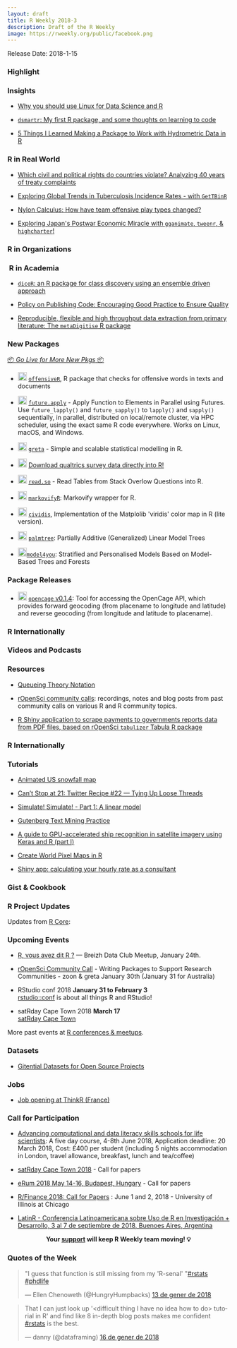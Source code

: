 ```yaml
---
layout: draft
title: R Weekly 2018-3
description: Draft of the R Weekly
image: https://rweekly.org/public/facebook.png
---
```


Release Date: 2018-1-15

###  Highlight



### Insights

+ [Why you should use Linux for Data Science and R](https://pat-s.github.io/post/windows_vs_linux/)

+ [`dsmartr`: My first R package, and some thoughts on learning to code](https://obrl-soil.github.io/dsmartr-announcement/)

+ [5 Things I Learned Making a Package to Work with Hydrometric Data in R](https://ropensci.org/blog/2018/01/16/tidyhydat/)

### R in Real World

+ [Which civil and political rights do countries violate? Analyzing 40 years of treaty complaints](https://rayms.github.io/2018-01-13-civil-political-rights/)

+ [Exploring Global Trends in Tuberculosis Incidence Rates - with `GetTBinR`](https://www.samabbott.co.uk/post/intro-gettbinr/)

+ [Nylon Calculus: How have team offensive play types changed?](https://fansided.com/2018/01/16/nylon-calculus-team-offensive-play-types-changed/)

+ [Exploring Japan's Postwar Economic Miracle with `gganimate`, `tweenr`, & `highcharter`!](https://ryo-n7.github.io/2018-01-12-japan-postwar-economic-recovery/)

###  R in Organizations




###  R in Academia

+ [`diceR`: an R package for class discovery using an ensemble driven approach](https://link.springer.com/epdf/10.1186/s12859-017-1996-y?author_access_token=KomHe9QDFfJ_X-eOh1FeK2_BpE1tBhCbnbw3BuzI2ROfzv9z94cjHSpLwm63deDBdyqr0PKFT3ZTpIs9gSBWKU18t-ijb6dwPoOQRyvPhDCwR_LDwiT_bC5OdSUACCuvAJEbcB2IgctB2EXCFZumlA%3D%3D)

+ [Policy on Publishing Code: Encouraging Good Practice to Ensure Quality](https://methodsblog.wordpress.com/2018/01/16/publishing-code/)

+ [Reproducible, flexible and high throughput data extraction from primary literature: The `metaDigitise` R package](https://www.biorxiv.org/content/early/2018/01/15/247775)

###  New Packages

<p class="added-hostname"><a href="https://rweekly.org/live" target="_blank" class="externalLink">📦 <i>Go Live for More New Pkgs</i> 📦</a></p>

+ <img src="https://link.rweekly.org/g" width='20' /> [`offensiveR`](https://github.com/EmilHvitfeldt/offensiveR), R package that checks for offensive words in texts and documents

+ <img src="https://link.rweekly.org/c" width='20' /> [`future.apply`](https://cran.r-project.org/package=future.apply) - Apply Function to Elements in Parallel using Futures.  Use `future_lapply()` and `future_sapply()` to `lapply()` and `sapply()` sequentially, in parallel, distributed on local/remote cluster, via HPC scheduler, using the exact same R code everywhere. Works on Linux, macOS, and Windows.

+ <img src="https://link.rweekly.org/c" width='20' /> [`greta`](https://greta-dev.github.io/greta/) - Simple and scalable statistical modelling in R.

+ <img src="https://link.rweekly.org/c" width='20' /> [Download qualtrics survey data directly into R! ](https://github.com/JasperHG90/qualtRics)

+ <img src="https://link.rweekly.org/g" width='20' /> [`read.so`](https://github.com/alistaire47/read.so) - Read Tables from Stack Overlow Questions into R.

+ <img src="https://link.rweekly.org/g" width='20' /> [`markovifyR`](https://github.com/abresler/markovifyR): Markovify wrapper for R.

+ <img src="https://link.rweekly.org/g" width='20' /> [`cividis`](https://github.com/marcosci/cividis), Implementation of the Matplolib 'viridis' color map in R (lite version).

+ <img src="https://link.rweekly.org/c" width='20' /> [`palmtree`](https://cran.r-project.org/web/packages/palmtree/index.html): Partially Additive (Generalized) Linear Model Trees

+ <img src="https://link.rweekly.org/c" width='20' />[`model4you`](https://cran.r-project.org/web/packages/model4you/index.html): Stratified and Personalised Models Based on Model-Based Trees and Forests

### Package Releases

+ <img src="https://link.rweekly.org/c" width='20' /> [`opencage` v0.1.4](https://cran.r-project.org/web/packages/opencage/index.html): Tool for accessing the OpenCage API, which provides forward geocoding (from placename to longitude and latitude) and reverse geocoding (from longitude and latitude to placename).


###  R Internationally



###  Videos and Podcasts



###  Resources

+ [Queueing Theory Notation](https://roh.engineering/post/queueing-notation/)

+ [rOpenSci community calls](http://communitycalls.ropensci.org/): recordings, notes and blog posts from past community calls on various R and R community topics.

+ [R Shiny application to scrape payments to governments reports data from PDF files, based on rOpenSci `tabulizer` Tabula R package](https://github.com/NRGI/pdf-scraper)


### R Internationally



###  Tutorials

+ [Animated US snowfall map](http://strimas.com/r/snowfall/)

+ [Can’t Stop at 21: Twitter Recipe #22 — Tying Up Loose Threads](https://rud.is/b/2018/01/15/cant-stop-at-21-twitter-recipe-22-tying-up-loose-threads/)

+ [Simulate! Simulate! - Part 1: A linear model ](https://aosmith.rbind.io/2018/01/09/simulate-simulate-part1/)

+ [Gutenberg Text Mining Practice](http://rpubs.com/mrwarn/349518)

+ [A guide to GPU-accelerated ship recognition in satellite imagery using Keras and R (part I)](https://appsilondatascience.com/blog/rstats/2018/01/16/keras.html)

+ [Create World Pixel Maps in R](https://taraskaduk.com/2017/11/26/pixel-maps/)

+ [Shiny app: calculating your hourly rate as a consultant](https://taraskaduk.com/2018/01/13/shiny_rate/)

<!--<div class="post-more-begin"></div><div class="post-more-end"></div>-->

### Gist & Cookbook



###  R Project Updates

Updates from [R Core](http://developer.r-project.org/blosxom.cgi/R-devel/NEWS):


###  Upcoming Events

+ [R, vous avez dit R ?](https://www.meetup.com/fr-FR/Breizh-Data-Club/events/246482043/) — Breizh Data Club Meetup, January 24th.

+ [rOpenSci Community Call](https://ropensci.org/blog/2018/01/03/comm-call-v15/) - Writing Packages to Support Research Communities - zoon & greta
January 30th (January 31 for Australia)

+ RStudio conf 2018 **January 31 to February 3** <br />
[rstudio::conf](https://www.rstudio.com/conference/) is about all things R and RStudio!

+ satRday Cape Town 2018 **March 17** <br />
[satRday Cape Town](http://capetown2018.satrdays.org/)

<!-- + R/Finance 2018 **June 1 and 2** <br />
[Applied Finance with R](http://www.rinfinance.com).

+ [CascadiaRConf](https://cascadiarconf.com/) **June 2, 2018**
Portland, OR, US

+ [7eme Rencontres R](https://r2018-rennes.sciencesconf.org/)  **5 & 6 July 2018** <br />
Rennes - Agrocampus

+ useR! 2018 **July 10, 2018** <br />
The annual useR! conference is the main meeting of the international R user and developer community. -->

More past events at [R conferences & meetups](https://conf.rweekly.org).

### Datasets

+ [Gitential Datasets for Open Source Projects](https://github.com/gitential/datasets)


### Jobs

+ [Job opening at ThinkR (France)](https://thinkr.fr/rejoindre-thinkr/)

###  Call for Participation

+ [Advancing computational and data literacy skills schools for life scientists](http://www.nhm.ac.uk/our-science/courses-and-students/advancing-computational-and-data-literacy-for-life-scientists.html): A five day course, 4-8th June 2018, Application deadline: 20 March 2018, Cost: £400 per student (including 5 nights accommodation in London, travel allowance, breakfast, lunch and tea/coffee)

+ [satRday Cape Town 2018](http://capetown2018.satrdays.org/#callforpapers) - Call for papers

+ [eRum 2018 May 14-16, Budapest, Hungary](http://2018.erum.io/#cfp) - Call for papers

+ [R/Finance 2018: Call for Papers](http://blog.fosstrading.com/2018/01/rfinance-2018-call-for-papers.html) : June 1 and 2, 2018 - University of Illinois at Chicago

+ [LatinR - Conferencia Latinoamericana sobre Uso de R en Investigación + Desarrollo, 3 al 7 de septiembre de 2018, Buenoes Aires, Argentina](http://47jaiio.sadio.org.ar/index.php?q=node/125)

<p class="hide-support added-hostname support-rweekly" style="text-align: center;font-weight: bold;">Your <a class="non-visited externalLink" href="https://www.patreon.com/rweekly" onclick="pas(this)">support</a> will keep R Weekly team moving! 💡</p>

###  Quotes of the Week

<blockquote class="twitter-tweet" data-lang="ca"><p lang="en" dir="ltr">&quot;I guess that function is still missing from my &#39;R-senal&#39; &quot;<a href="https://twitter.com/hashtag/rstats?src=hash&amp;ref_src=twsrc%5Etfw">#rstats</a> <a href="https://twitter.com/hashtag/phdlife?src=hash&amp;ref_src=twsrc%5Etfw">#phdlife</a></p>&mdash; Ellen Chenoweth (@HungryHumpbacks) <a href="https://twitter.com/HungryHumpbacks/status/952285897449357312?ref_src=twsrc%5Etfw">13 de gener de 2018</a></blockquote>

<blockquote class="twitter-tweet" data-lang="ca"><p lang="en" dir="ltr">That I can just look up &#39;&lt;difficult thing I have no idea how to do&gt; tutorial in R&#39; and find like 8 in-depth blog posts makes me confident <a href="https://twitter.com/hashtag/rstats?src=hash&amp;ref_src=twsrc%5Etfw">#rstats</a> is the best.</p>&mdash; danny (@dataframing) <a href="https://twitter.com/dataframing/status/953115551060066304?ref_src=twsrc%5Etfw">16 de gener de 2018</a></blockquote>

